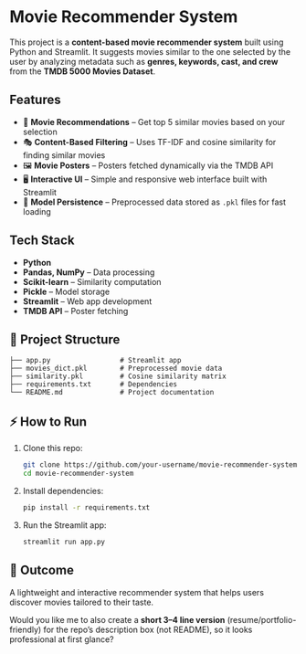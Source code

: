 # Movie Recommender System

This project is a **content-based movie recommender system** built using Python and Streamlit. It suggests movies similar to the one selected by the user by analyzing metadata such as **genres, keywords, cast, and crew** from the **TMDB 5000 Movies Dataset**.

## Features

* 📌 **Movie Recommendations** – Get top 5 similar movies based on your selection
* 🎭 **Content-Based Filtering** – Uses TF-IDF and cosine similarity for finding similar movies
* 🖼️ **Movie Posters** – Posters fetched dynamically via the TMDB API
* 🖥️ **Interactive UI** – Simple and responsive web interface built with Streamlit
* 💾 **Model Persistence** – Preprocessed data stored as `.pkl` files for fast loading

## Tech Stack

* **Python**
* **Pandas, NumPy** – Data processing
* **Scikit-learn** – Similarity computation
* **Pickle** – Model storage
* **Streamlit** – Web app development
* **TMDB API** – Poster fetching

## 📂 Project Structure

```
├── app.py                 # Streamlit app
├── movies_dict.pkl        # Preprocessed movie data
├── similarity.pkl         # Cosine similarity matrix
├── requirements.txt       # Dependencies
└── README.md              # Project documentation
```

## ⚡ How to Run

1. Clone this repo:
   ```bash
   git clone https://github.com/your-username/movie-recommender-system.git
   cd movie-recommender-system
   ```
2. Install dependencies:
   ```bash
   pip install -r requirements.txt
   ```
3. Run the Streamlit app:
   ```bash
   streamlit run app.py
   ```

## 🎯 Outcome

A lightweight and interactive recommender system that helps users discover movies tailored to their taste.

Would you like me to also create a **short 3–4 line version** (resume/portfolio-friendly) for the repo’s description box (not README), so it looks professional at first glance?
